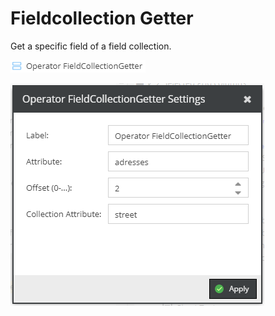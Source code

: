 # Fieldcollection Getter

Get a specific field of a field collection.
 
 ![Setting](../../../img/gridconfig/operator_fieldcollectiongetter_symbol.png)
 
 ![Setting](../../../img/gridconfig/operator_fieldcollectiongetter_sample.png)
 

 
 
 



